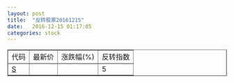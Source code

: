 ```yaml
---
layout: post
title:  "反转股票20161215"
date:   2016-12-15 01:17:05
categories: stock
---
```


<script type="text/javascript">
var stockList = []
stockList.push('gb_s');
</script>

<table border="1">
 <tr>
 <td>代码</td>
  <td>最新价</td>
  <td>涨跌幅(%)</td>
 <td>反转指数</td>
</tr>
  <tr id="s"><td><a href="http://stock.finance.sina.com.cn/usstock/quotes/S.html" target="_blank">S</a></td><td></td><td></td><td>5</td></tr>
</table>
